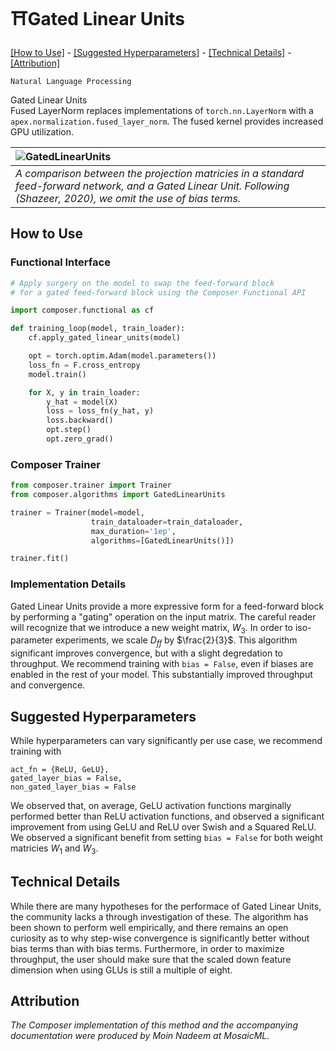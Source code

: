 # ⛩️Gated Linear Units

[\[How to Use\]](#how-to-use) - [\[Suggested Hyperparameters\]](#suggested-hyperparameters) - [\[Technical Details\]](#technical-details) - [\[Attribution\]](#attribution)

 `Natural Language Processing`

Gated Linear Units  
Fused LayerNorm replaces implementations of `torch.nn.LayerNorm` with a `apex.normalization.fused_layer_norm`. The fused kernel provides increased GPU utilization.

| ![GatedLinearUnits](https://storage.cloud.google.com/docs.mosaicml.com/images/methods/gated_linear_units.png)|
|:--|
|*A comparison between the projection matricies in a standard feed-forward network, and a Gated Linear Unit. Following (Shazeer, 2020), we omit the use of bias terms.*|

## How to Use

### Functional Interface

```python
# Apply surgery on the model to swap the feed-forward block
# for a gated feed-forward block using the Composer Functional API

import composer.functional as cf

def training_loop(model, train_loader):
    cf.apply_gated_linear_units(model)

    opt = torch.optim.Adam(model.parameters())
    loss_fn = F.cross_entropy
    model.train()

    for X, y in train_loader:
        y_hat = model(X)
        loss = loss_fn(y_hat, y)
        loss.backward()
        opt.step()
        opt.zero_grad()
```

### Composer Trainer

<!-- TODO: Address timeouts -->
<!--pytest-codeblocks:skip-->
```python
from composer.trainer import Trainer
from composer.algorithms import GatedLinearUnits

trainer = Trainer(model=model,
                  train_dataloader=train_dataloader,
                  max_duration='1ep',
                  algorithms=[GatedLinearUnits()])

trainer.fit()
```

### Implementation Details

Gated Linear Units provide a more expressive form for a feed-forward block by performing a "gating" operation on the input matrix. The careful reader will recognize that we introduce a new weight matrix, $W_3$. In order to iso-parameter experiments, we scale $D_{ff}$ by $\frac{2}{3}$. 
This algorithm significant improves convergence, but with a slight degredation to throughput. We recommend training with `bias = False`, even if biases are enabled in the rest of your model. This substantially improved throughput and convergence. 

## Suggested Hyperparameters

While hyperparameters can vary significantly per use case, we recommend training with  
```
act_fn = {ReLU, GeLU}, 
gated_layer_bias = False,
non_gated_layer_bias = False
```
We observed that, on average, GeLU activation functions marginally performed better than ReLU activation functions, and observed a significant improvement from using GeLU and ReLU over Swish and a Squared ReLU. We observed a significant benefit from setting `bias = False` for both weight matricies $W_1$ and $W_3$. 

## Technical Details

While there are many hypotheses for the performace of Gated Linear Units, the community lacks a through investigation of these. The algorithm has been shown to perform well empirically, and there remains an open curiosity as to why step-wise convergence is significantly better without bias terms than with bias terms. Furthermore, in order to maximize throughput, the user should make sure that the scaled down feature dimension when using GLUs is still a multiple of eight. 

## Attribution

*The Composer implementation of this method and the accompanying documentation were produced by Moin Nadeem at MosaicML.*
